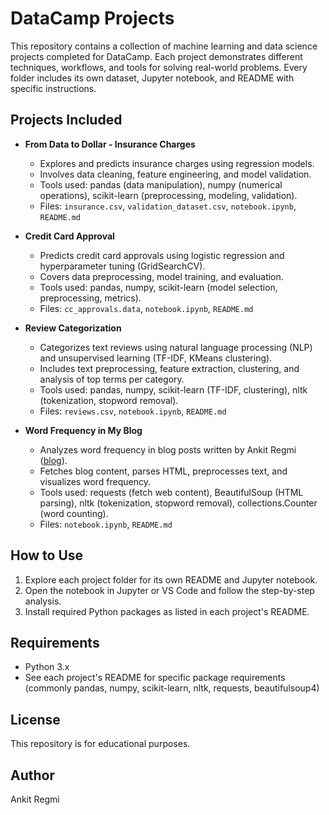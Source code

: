 # DataCamp Projects

This repository contains a collection of machine learning and data science projects completed for DataCamp. Each project demonstrates different techniques, workflows, and tools for solving real-world problems. Every folder includes its own dataset, Jupyter notebook, and README with specific instructions.

## Projects Included

- **From Data to Dollar - Insurance Charges**

  - Explores and predicts insurance charges using regression models.
  - Involves data cleaning, feature engineering, and model validation.
  - Tools used: pandas (data manipulation), numpy (numerical operations), scikit-learn (preprocessing, modeling, validation).
  - Files: `insurance.csv`, `validation_dataset.csv`, `notebook.ipynb`, `README.md`

- **Credit Card Approval**

  - Predicts credit card approvals using logistic regression and hyperparameter tuning (GridSearchCV).
  - Covers data preprocessing, model training, and evaluation.
  - Tools used: pandas, numpy, scikit-learn (model selection, preprocessing, metrics).
  - Files: `cc_approvals.data`, `notebook.ipynb`, `README.md`

- **Review Categorization**

  - Categorizes text reviews using natural language processing (NLP) and unsupervised learning (TF-IDF, KMeans clustering).
  - Includes text preprocessing, feature extraction, clustering, and analysis of top terms per category.
  - Tools used: pandas, numpy, scikit-learn (TF-IDF, clustering), nltk (tokenization, stopword removal).
  - Files: `reviews.csv`, `notebook.ipynb`, `README.md`

- **Word Frequency in My Blog**
  - Analyzes word frequency in blog posts written by Ankit Regmi ([blog](https://medium.com/@Ankit__/this-is-the-basic-outline-of-training-and-testing-a-model-84c2d3206bb8)).
  - Fetches blog content, parses HTML, preprocesses text, and visualizes word frequency.
  - Tools used: requests (fetch web content), BeautifulSoup (HTML parsing), nltk (tokenization, stopword removal), collections.Counter (word counting).
  - Files: `notebook.ipynb`, `README.md`

## How to Use

1. Explore each project folder for its own README and Jupyter notebook.
2. Open the notebook in Jupyter or VS Code and follow the step-by-step analysis.
3. Install required Python packages as listed in each project's README.

## Requirements

- Python 3.x
- See each project's README for specific package requirements (commonly pandas, numpy, scikit-learn, nltk, requests, beautifulsoup4)

## License

This repository is for educational purposes.

## Author

Ankit Regmi

